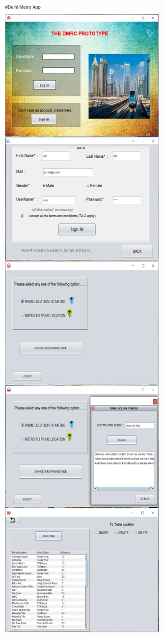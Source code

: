 #Delhi Metro App


<img src ="initial_page.png" height="400" width ="500" >

<img src ="Signin -page.png" height="400" width ="500" >

<img src ="third.png" height="400" width ="500" >

<img src ="fourth.png" height="400" width ="500" >

<img src ="fifth.png" height="400" width ="500" >
